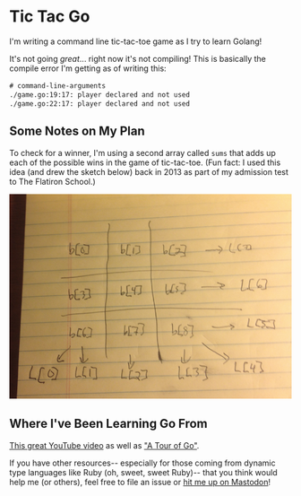 # Tic Tac Go

I'm writing a command line tic-tac-toe game as I try to learn Golang!

It's not going _great_... right now it's not compiling! This is basically the compile error I'm getting as of writing this:

```text
# command-line-arguments
./game.go:19:17: player declared and not used
./game.go:22:17: player declared and not used
```

## Some Notes on My Plan

To check for a winner, I'm using a second array called `sums` that adds up each of the possible wins in the game of tic-tac-toe. (Fun fact: I used this idea (and drew the sketch below) back in 2013 as part of my admission test to The Flatiron School.)

![sums explained](img/map.png)

## Where I've Been Learning Go From

[This great YouTube video](https://www.youtube.com/watch?v=CF9S4QZuV30&feature=youtu.be) as well as ["A Tour of Go"](https://tour.golang.org).

If you have other resources-- especially for those coming from dynamic type languages like Ruby (oh, sweet, sweet Ruby)-- that you think would help me (or others), feel free to file an issue or [hit me up on Mastodon](https://octodon.social/@schlink)!
